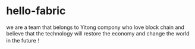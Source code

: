 # hello-fabric
we are a team that belongs to Yitong compony who love block chain and believe that the technology will restore the economy and change the world in the future！
